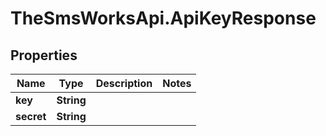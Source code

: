 # TheSmsWorksApi.ApiKeyResponse

## Properties
Name | Type | Description | Notes
------------ | ------------- | ------------- | -------------
**key** | **String** |  | 
**secret** | **String** |  | 
